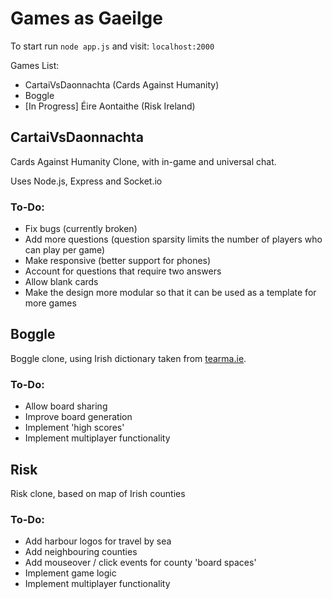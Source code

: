 # Games as Gaeilge

To start run `node app.js` and visit: `localhost:2000`

Games List:
* CartaiVsDaonnachta (Cards Against Humanity)
* Boggle
* [In Progress] Éire Aontaithe (Risk Ireland)

## CartaiVsDaonnachta
Cards Against Humanity Clone, with in-game and universal chat.

Uses Node.js, Express and Socket.io

### To-Do:
- Fix bugs (currently broken)
- Add more questions (question sparsity limits the number of players who can play per game)
- Make responsive (better support for phones)
- Account for questions that require two answers
- Allow blank cards
- Make the design more modular so that it can be used as a template for more games

## Boggle
Boggle clone, using Irish dictionary taken from [tearma.ie](tearma.ie).

### To-Do:
- Allow board sharing
- Improve board generation
- Implement 'high scores'
- Implement multiplayer functionality

## Risk
Risk clone, based on map of Irish counties

### To-Do:
- Add harbour logos for travel by sea
- Add neighbouring counties
- Add mouseover / click events for county 'board spaces'
- Implement game logic
- Implement multiplayer functionality